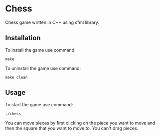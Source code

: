 # Chess

Chess game written in C++ using sfml library.

## Installation

To install the game use command:
```
make
```
To uninstall the game use command:
```
make clean
```

## Usage

To start the game use command:
```
./chess
```

You can move pieces by first clicking
on the piece you want to move
and then the square that you
want to move to.
You can't drag pieces.
